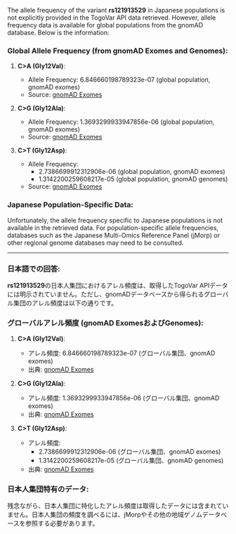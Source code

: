 The allele frequency of the variant **rs121913529** in Japanese populations is not explicitly provided in the TogoVar API data retrieved. However, allele frequency data is available for global populations from the gnomAD database. Below is the information:

### Global Allele Frequency (from gnomAD Exomes and Genomes):
1. **C>A (Gly12Val)**:  
   - Allele Frequency: 6.846660198789323e-07 (global population, gnomAD exomes)
   - Source: [gnomAD Exomes](https://gnomad.broadinstitute.org/variant/12-25245350-C-A?dataset=gnomad_r4)

2. **C>G (Gly12Ala)**:  
   - Allele Frequency: 1.3693299933947856e-06 (global population, gnomAD exomes)
   - Source: [gnomAD Exomes](https://gnomad.broadinstitute.org/variant/12-25245350-C-G?dataset=gnomad_r4)

3. **C>T (Gly12Asp)**:  
   - Allele Frequency:  
     - 2.7386699912312906e-06 (global population, gnomAD exomes)  
     - 1.3142200259608217e-05 (global population, gnomAD genomes)  
   - Source: [gnomAD Exomes](https://gnomad.broadinstitute.org/variant/12-25245350-C-T?dataset=gnomad_r4)

### Japanese Population-Specific Data:
Unfortunately, the allele frequency specific to Japanese populations is not available in the retrieved data. For population-specific allele frequencies, databases such as the Japanese Multi-Omics Reference Panel (jMorp) or other regional genome databases may need to be consulted.

---

### 日本語での回答:
**rs121913529**の日本人集団におけるアレル頻度は、取得したTogoVar APIデータには明示されていません。ただし、gnomADデータベースから得られるグローバル集団のアレル頻度は以下の通りです。

### グローバルアレル頻度 (gnomAD ExomesおよびGenomes):
1. **C>A (Gly12Val)**:  
   - アレル頻度: 6.846660198789323e-07 (グローバル集団、gnomAD exomes)  
   - 出典: [gnomAD Exomes](https://gnomad.broadinstitute.org/variant/12-25245350-C-A?dataset=gnomad_r4)

2. **C>G (Gly12Ala)**:  
   - アレル頻度: 1.3693299933947856e-06 (グローバル集団、gnomAD exomes)  
   - 出典: [gnomAD Exomes](https://gnomad.broadinstitute.org/variant/12-25245350-C-G?dataset=gnomad_r4)

3. **C>T (Gly12Asp)**:  
   - アレル頻度:  
     - 2.7386699912312906e-06 (グローバル集団、gnomAD exomes)  
     - 1.3142200259608217e-05 (グローバル集団、gnomAD genomes)  
   - 出典: [gnomAD Exomes](https://gnomad.broadinstitute.org/variant/12-25245350-C-T?dataset=gnomad_r4)

### 日本人集団特有のデータ:
残念ながら、日本人集団に特化したアレル頻度は取得したデータには含まれていません。日本人集団の頻度を調べるには、jMorpやその他の地域ゲノムデータベースを参照する必要があります。

